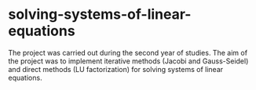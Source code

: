 # solving-systems-of-linear-equations

The project was carried out during the second year of studies. The aim of the project was to implement iterative methods (Jacobi and Gauss-Seidel) and direct methods (LU factorization) for solving systems of linear equations.
